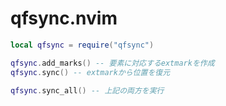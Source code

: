 # qfsync.nvim

```lua
local qfsync = require("qfsync")

qfsync.add_marks() -- 要素に対応するextmarkを作成
qfsync.sync() -- extmarkから位置を復元

qfsync.sync_all() -- 上記の両方を実行
```
